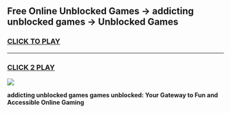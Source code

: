 
## Free Online Unblocked Games → addicting unblocked games → Unblocked Games
<h3>
<a href="https://premium.freeplayer.one?title=addicting_unblocked_games&ref=21F">CLICK TO PLAY</a></h3>
<hr>

<h3>
<a href="https://premium.freeplayer.one?title=addicting_unblocked_games&ref=21F">CLICK 2 PLAY</a>
  
</h3>

<a href="https://premium.freeplayer.one?title=addicting_unblocked_games&ref=21F/"><img src="https://clearcache.store/games.png"></a>


**addicting unblocked games games unblocked: Your Gateway to Fun and Accessible Online Gaming**
